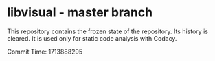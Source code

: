 # libvisual - master branch

This repository contains the frozen state of the repository.
Its history is cleared. It is used only for static code
analysis with Codacy.

Commit Time: 1713888295